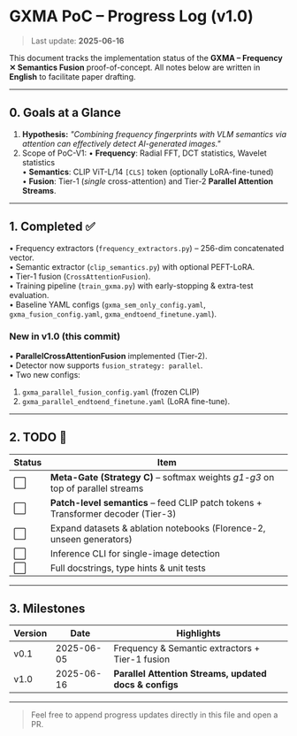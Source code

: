 # GXMA PoC – Progress Log (v1.0)

> Last update: **2025-06-16**

This document tracks the implementation status of the **GXMA – Frequency ✕ Semantics Fusion** proof-of-concept.  All notes below are written in **English** to facilitate paper drafting.

---

## 0. Goals at a Glance
1. **Hypothesis:** *"Combining frequency fingerprints with VLM semantics via attention can effectively detect AI-generated images."*
2. Scope of PoC-V1:
   • **Frequency**: Radial FFT, DCT statistics, Wavelet statistics  
   • **Semantics**: CLIP ViT-L/14 `[CLS]` token (optionally LoRA-fine-tuned)  
   • **Fusion**: Tier-1 (*single* cross-attention) and Tier-2 **Parallel Attention Streams**.

---

## 1. Completed ✅
• Frequency extractors (`frequency_extractors.py`) – 256-dim concatenated vector.  
• Semantic extractor (`clip_semantics.py`) with optional PEFT-LoRA.  
• Tier-1 fusion (`CrossAttentionFusion`).  
• Training pipeline (`train_gxma.py`) with early-stopping & extra-test evaluation.  
• Baseline YAML configs (`gxma_sem_only_config.yaml`, `gxma_fusion_config.yaml`, `gxma_endtoend_finetune.yaml`).

### New in v1.0 (this commit)
• **ParallelCrossAttentionFusion** implemented (Tier-2).  
• Detector now supports `fusion_strategy: parallel`.  
• Two new configs:  
  1. `gxma_parallel_fusion_config.yaml` (frozen CLIP)  
  2. `gxma_parallel_endtoend_finetune.yaml` (LoRA fine-tune).

---

## 2. TODO 📝
| Status | Item |
|--------|------|
| ⬜ | **Meta-Gate (Strategy C)** – softmax weights *g1-g3* on top of parallel streams |
| ⬜ | **Patch-level semantics** – feed CLIP patch tokens + Transformer decoder (Tier-3) |
| ⬜ | Expand datasets & ablation notebooks (Florence-2, unseen generators) |
| ⬜ | Inference CLI for single-image detection |
| ⬜ | Full docstrings, type hints & unit tests |

---

## 3. Milestones
| Version | Date | Highlights |
|---------|------|------------|
| v0.1 | 2025-06-05 | Frequency & Semantic extractors + Tier-1 fusion |
| v1.0 | 2025-06-16 | **Parallel Attention Streams, updated docs & configs** |

---

> Feel free to append progress updates directly in this file and open a PR. 